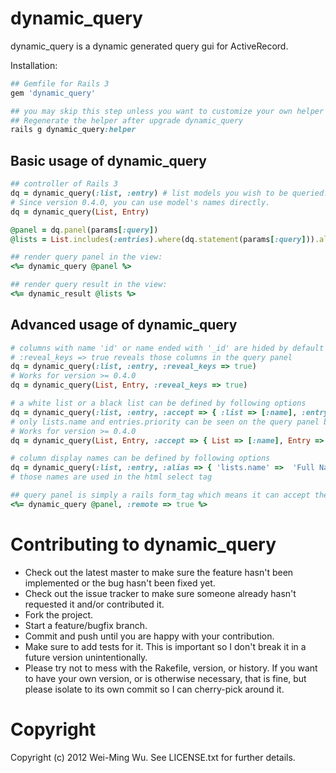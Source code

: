 # dynamic_query

dynamic_query is a dynamic generated query gui for ActiveRecord.

Installation:

``` ruby
## Gemfile for Rails 3
gem 'dynamic_query'

## you may skip this step unless you want to customize your own helper
## Regenerate the helper after upgrade dynamic_query
rails g dynamic_query:helper
```

## Basic usage of dynamic_query

``` ruby
## controller of Rails 3
dq = dynamic_query(:list, :entry) # list models you wish to be queried. e.g. List => :list, AbcDef => :abc_def
# Since version 0.4.0, you can use model's names directly.
dq = dynamic_query(List, Entry)

@panel = dq.panel(params[:query])
@lists = List.includes(:entries).where(dq.statement(params[:query])).all

## render query panel in the view:
<%= dynamic_query @panel %>

## render query result in the view:
<%= dynamic_result @lists %>
```

## Advanced usage of dynamic_query

``` ruby
# columns with name 'id' or name ended with '_id' are hided by default
# :reveal_keys => true reveals those columns in the query panel
dq = dynamic_query(:list, :entry, :reveal_keys => true)
# Works for version >= 0.4.0
dq = dynamic_query(List, Entry, :reveal_keys => true)

# a white list or a black list can be defined by following options
dq = dynamic_query(:list, :entry, :accept => { :list => [:name], :entry => [:title, :priority] }, :reject => { :entry => [:title] })
# only lists.name and entries.priority can be seen on the query panel because the white list gets higher precedence than the black list
# Works for version >= 0.4.0
dq = dynamic_query(List, Entry, :accept => { List => [:name], Entry => [:title, :priority] }, :reject => { Entry => [:title] })

# column display names can be defined by following options
dq = dynamic_query(:list, :entry, :alias => { 'lists.name' =>  'Full Name' })
# those names are used in the html select tag

## query panel is simply a rails form_tag which means it can accept the same hash options
<%= dynamic_query @panel, :remote => true %>
```

# Contributing to dynamic_query
 
* Check out the latest master to make sure the feature hasn't been implemented or the bug hasn't been fixed yet.
* Check out the issue tracker to make sure someone already hasn't requested it and/or contributed it.
* Fork the project.
* Start a feature/bugfix branch.
* Commit and push until you are happy with your contribution.
* Make sure to add tests for it. This is important so I don't break it in a future version unintentionally.
* Please try not to mess with the Rakefile, version, or history. If you want to have your own version, or is otherwise necessary, that is fine, but please isolate to its own commit so I can cherry-pick around it.

# Copyright

Copyright (c) 2012 Wei-Ming Wu. See LICENSE.txt for
further details.


